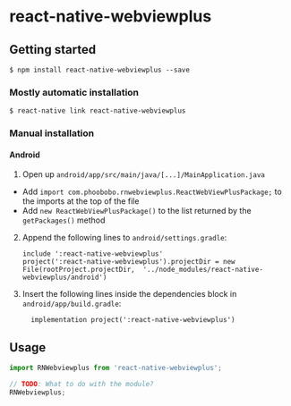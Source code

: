 
# react-native-webviewplus

## Getting started

`$ npm install react-native-webviewplus --save`

### Mostly automatic installation

`$ react-native link react-native-webviewplus`

### Manual installation


#### Android

1. Open up `android/app/src/main/java/[...]/MainApplication.java`
  - Add `import com.phoobobo.rnwebviewplus.ReactWebViewPlusPackage;` to the imports at the top of the file
  - Add `new ReactWebViewPlusPackage()` to the list returned by the `getPackages()` method
2. Append the following lines to `android/settings.gradle`:
  	```
  	include ':react-native-webviewplus'
  	project(':react-native-webviewplus').projectDir = new File(rootProject.projectDir, 	'../node_modules/react-native-webviewplus/android')
  	```
3. Insert the following lines inside the dependencies block in `android/app/build.gradle`:
  	```
      implementation project(':react-native-webviewplus')
  	```


## Usage
```javascript
import RNWebviewplus from 'react-native-webviewplus';

// TODO: What to do with the module?
RNWebviewplus;
```
  